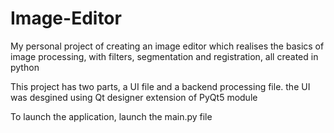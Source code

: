 # Image-Editor
My personal project of creating an image editor which realises the basics of image processing, with filters, segmentation and registration, all created in python

This project has two parts, a UI file and a backend processing file. 
the UI was desgined using Qt designer extension of PyQt5 module

To launch the application, launch the main.py file
